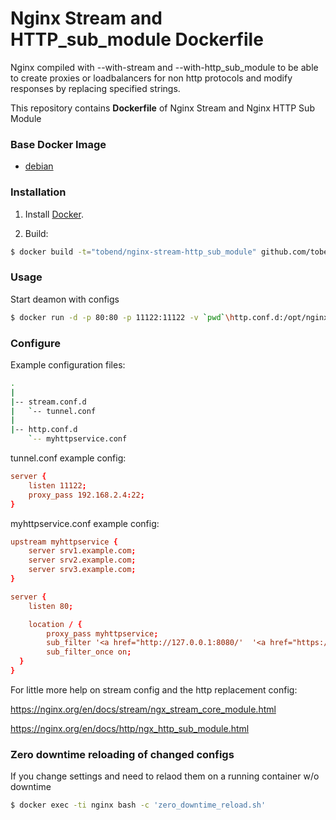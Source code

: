 # Nginx Stream and HTTP_sub_module Dockerfile
Nginx compiled with --with-stream and --with-http_sub_module to be able to create proxies or loadbalancers for non http protocols and modify responses by replacing specified strings.

This repository contains **Dockerfile** of Nginx Stream and Nginx HTTP Sub Module

### Base Docker Image

* [debian](https://hub.docker.com/_/debian/)


### Installation

1. Install [Docker](https://www.docker.com/).

2. Build: 

```bash
$ docker build -t="tobend/nginx-stream-http_sub_module" github.com/tobend/nginx-stream-http_sub_module
```

### Usage

Start deamon with configs
```bash
$ docker run -d -p 80:80 -p 11122:11122 -v `pwd`\http.conf.d:/opt/nginx/http.conf.d  -v `pwd`\stream.conf.d:/opt/nginx/stream.conf.d --name nginx tobend/nginx-stream-http_sub_module
```

### Configure
Example configuration files:
```bash
.
|
|-- stream.conf.d
|   `-- tunnel.conf
|
|-- http.conf.d
    `-- myhttpservice.conf
```

tunnel.conf example config:
```conf
server {
    listen 11122;
    proxy_pass 192.168.2.4:22;
}
```

myhttpservice.conf example config:
```conf
upstream myhttpservice {
    server srv1.example.com;
    server srv2.example.com;
    server srv3.example.com;
}

server {
    listen 80;

    location / {
        proxy_pass myhttpservice;
        sub_filter '<a href="http://127.0.0.1:8080/'  '<a href="https://$host/';
        sub_filter_once on;
  }
}
```
For little more help on stream config and the http replacement config:

https://nginx.org/en/docs/stream/ngx_stream_core_module.html

https://nginx.org/en/docs/http/ngx_http_sub_module.html



### Zero downtime reloading of changed configs
If you change settings and need to relaod them on a running container w/o downtime
```bash
$ docker exec -ti nginx bash -c 'zero_downtime_reload.sh'
```
